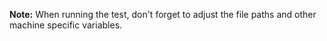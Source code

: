 **Note:** When running the test, don't forget to adjust the file paths and other machine specific variables.
